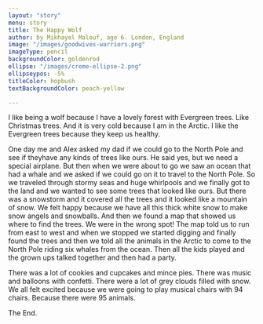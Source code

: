 ```yaml
---
layout: "story"
menu: story
title: The Happy Wolf
author: by Mikhayel Malouf, age 6. London, England
image: "/images/goodwives-warriors.png"
imageType: pencil
backgroundColor: goldenrod
ellipse: "/images/creme-ellipse-2.png"
ellipseypos: -5%
titleColor: hopbush
textBackgroundColor: peach-yellow

---
```

I like being a wolf because I have a lovely forest with Evergreen trees. Like Christmas trees. And it is very cold because I am in the Arctic. I like the Evergreen trees because they keep us healthy.

One day me and Alex asked my dad if we could go to the North Pole and see if theyhave any kinds of trees like ours. He said yes, but we need a special airplane. But then when we were about to go we saw an ocean that had a whale and we asked if we could go on it to travel to the North Pole. So we traveled through stormy seas and huge whirlpools and we finally got to the land and we wanted to see some trees that looked like ours. But there was a snowstorm and it covered all the trees and it looked like a mountain of snow. We felt happy because we have all this thick white snow to make snow angels and snowballs. And then we found a map that showed us where to find the trees. We were in the wrong spot! The map told us to run from east to west and when we stopped we started digging and finally found the trees and then we told all the animals in the Arctic to come to the North Pole riding six whales from the ocean. Then all the kids played and the grown ups talked together and then had a party.

There was a lot of cookies and cupcakes and mince pies. There was music and balloons with confetti. There were a lot of grey clouds filled with snow. We all felt excited because we were going to play musical chairs with 94 chairs. Because there were 95 animals.

The End.